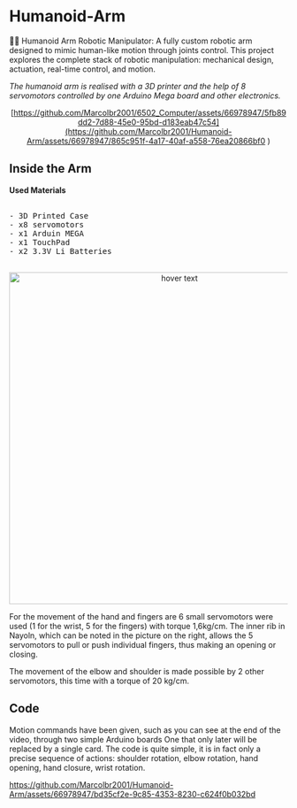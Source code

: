 # Humanoid-Arm

🦾🤖 Humanoid Arm Robotic Manipulator: A fully custom robotic arm designed to mimic human-like motion through joints control. This project explores the complete stack of robotic manipulation: mechanical design, actuation, real-time control, and motion.

<it> _The humanoid arm is realised with a 3D printer and the help of 8 servomotors controlled by one Arduino Mega board and other electronics._ </it>

<div align="center">

[https://github.com/Marcolbr2001/6502_Computer/assets/66978947/5fb89dd2-7d88-45e0-95bd-d183eab47c54](https://github.com/Marcolbr2001/Humanoid-Arm/assets/66978947/865c951f-4a17-40af-a558-76ea20866bf0
)

</div>

## Inside the Arm

**Used Materials**

<pre>
  
- 3D Printed Case
- x8 servomotors
- x1 Arduin MEGA
- x1 TouchPad
- x2 3.3V Li Batteries
  
</pre>



<p align="center">
  <img src="https://github.com/Marcolbr2001/Humanoid-Arm/assets/66978947/d4844856-6183-4494-bc8f-be5d326f4987" width="600" title="hover text">
  <!--<img src="https://github.com/Marcolbr2001/6502_Computer/assets/66978947/97c4f9f9-d9a5-4a7c-9f70-d55d0c68c5f6" width="350" alt="accessibility text">-->
</p>


For the movement of the hand and fingers are 6 small servomotors were used (1 for the wrist, 5 for the fingers) with torque 1,6kg/cm. The inner rib in Nayoln, which can be noted in the picture on the right, allows the 5 servomotors to pull or push individual fingers, thus making an opening or closing.

The movement of the elbow and shoulder is made possible by 2 other servomotors, this time with a torque of 20 kg/cm.

## Code
Motion commands have been given, such as you can see at the end of the video, through two simple Arduino boards One that only later will be replaced by a single card. The code is quite simple, it is in fact only a precise sequence of actions: shoulder rotation, elbow rotation, hand opening, hand closure, wrist rotation.


https://github.com/Marcolbr2001/Humanoid-Arm/assets/66978947/bd35cf2e-9c85-4353-8230-c624f0b032bd
